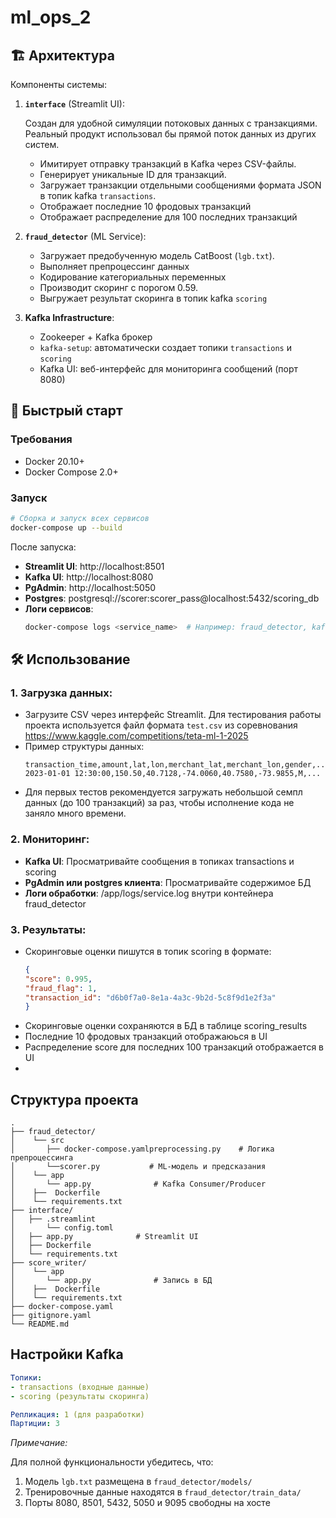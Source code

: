 # ml_ops_2
## 🏗️ Архитектура

Компоненты системы:
1. **`interface`** (Streamlit UI):
   
   Создан для удобной симуляции потоковых данных с транзакциями. Реальный продукт использовал бы прямой поток данных из других систем.
    - Имитирует отправку транзакций в Kafka через CSV-файлы.
    - Генерирует уникальные ID для транзакций.
    - Загружает транзакции отдельными сообщениями формата JSON в топик kafka `transactions`.
    - Отображает последние 10 фродовых транзакций 
    - Отображает распределение для 100 последних транзакций
    

2. **`fraud_detector`** (ML Service):
   - Загружает предобученную модель CatBoost (`lgb.txt`).
   - Выполняет препроцессинг данных
   - Кодирование категориальных переменных
   - Производит скоринг с порогом 0.59.
   - Выгружает результат скоринга в топик kafka `scoring`

3. **Kafka Infrastructure**:
   - Zookeeper + Kafka брокер
   - `kafka-setup`: автоматически создает топики `transactions` и `scoring`
   - Kafka UI: веб-интерфейс для мониторинга сообщений (порт 8080)

## 🚀 Быстрый старт

### Требования
- Docker 20.10+
- Docker Compose 2.0+

### Запуск
```bash
# Сборка и запуск всех сервисов
docker-compose up --build
```
После запуска:
- **Streamlit UI**: http://localhost:8501
- **Kafka UI**: http://localhost:8080
- **PgAdmin**: http://localhost:5050
- **Postgres**: postgresql://scorer:scorer_pass@localhost:5432/scoring_db
- **Логи сервисов**: 
  ```bash
  docker-compose logs <service_name>  # Например: fraud_detector, kafka, interface

## 🛠️ Использование

### 1. Загрузка данных:

 - Загрузите CSV через интерфейс Streamlit. Для тестирования работы проекта используется файл формата `test.csv` из соревнования https://www.kaggle.com/competitions/teta-ml-1-2025
 - Пример структуры данных:
    ```csv
    transaction_time,amount,lat,lon,merchant_lat,merchant_lon,gender,...
    2023-01-01 12:30:00,150.50,40.7128,-74.0060,40.7580,-73.9855,M,...
    ```
 - Для первых тестов рекомендуется загружать небольшой семпл данных (до 100 транзакций) за раз, чтобы исполнение кода не заняло много времени.

### 2. Мониторинг:
 - **Kafka UI**: Просматривайте сообщения в топиках transactions и scoring
 - **PgAdmin или postgres клиента**: Просматривайте содержимое БД
 - **Логи обработки**: /app/logs/service.log внутри контейнера fraud_detector

### 3. Результаты:

 - Скоринговые оценки пишутся в топик scoring в формате:
    ```json
    {
    "score": 0.995, 
    "fraud_flag": 1, 
    "transaction_id": "d6b0f7a0-8e1a-4a3c-9b2d-5c8f9d1e2f3a"
    }
    ```
- Скоринговые оценки сохраняются в БД в таблице scoring_results
- Последние 10 фродовых транзакций отображаюься в UI
- Распределение score для последних 100 транзакций отображается в UI
- 
## Структура проекта
```
.
├── fraud_detector/
│    └── src
│       ├── docker-compose.yamlpreprocessing.py    # Логика препроцессинга
│       └──scorer.py           # ML-модель и предсказания
│    └── app
│       └── app.py              # Kafka Consumer/Producer
│    ├──  Dockerfile
│    └── requirements.txt
├── interface/
│   ├── .streamlint
│       └── config.toml
│   ├── app.py              # Streamlit UI
│   ├── Dockerfile
│   └── requirements.txt
├── score_writer/
│    └── app
│       └── app.py              # Запись в БД
│    ├──  Dockerfile
│    └── requirements.txt
├── docker-compose.yaml
├── gitignore.yaml
└── README.md
```

## Настройки Kafka
```yml
Топики:
- transactions (входные данные)
- scoring (результаты скоринга)

Репликация: 1 (для разработки)
Партиции: 3
```

*Примечание:* 

Для полной функциональности убедитесь, что:
1. Модель `lgb.txt` размещена в `fraud_detector/models/`
2. Тренировочные данные находятся в `fraud_detector/train_data/`
3. Порты 8080, 8501, 5432, 5050 и 9095 свободны на хосте
